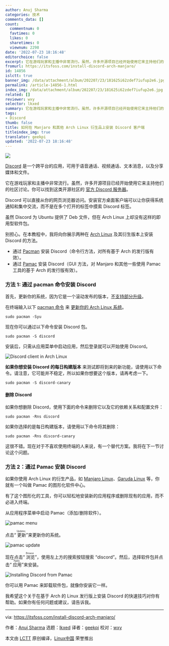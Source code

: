 ```yaml
---
author: Anuj Sharma
categories: 技术
comments_data: []
count:
  commentnum: 0
  favtimes: 0
  likes: 0
  sharetimes: 0
  viewnum: 2298
date: '2022-07-23 18:16:48'
editorchoice: false
excerpt: 它在游戏玩家和主播中非常流行。虽然，许多开源项目已经开始使用它来主持他们的社区讨论。你可以找到这类开源社区的 官方 Discord 服务器。
fromurl: https://itsfoss.com/install-discord-arch-manjaro/
id: 14856
islctt: true
banner_img: /data/attachment/album/202207/23/181625i62zdef7iufup2e6.jpg
permalink: /article-14856-1.html
index_img: /data/attachment/album/202207/23/181625i62zdef7iufup2e6.jpg.thumb.jpg
related: []
reviewer: wxy
selector: lkxed
summary: 它在游戏玩家和主播中非常流行。虽然，许多开源项目已经开始使用它来主持他们的社区讨论。你可以找到这类开源社区的 官方 Discord 服务器。
tags:
- Discord
thumb: false
title: 如何在 Manjaro 和其他 Arch Linux 衍生品上安装 Discord 客户端
titleindex_img: true
translator: geekpi
updated: '2022-07-23 18:16:48'
---
```


![](/data/attachment/album/202207/23/181625i62zdef7iufup2e6.jpg)


[Discord](https://discord.com/) 是一个跨平台的应用，可用于语音通话、视频通话、文本消息，以及分享媒体和文件。


它在游戏玩家和主播中非常流行。虽然，许多开源项目已经开始使用它来主持他们的社区讨论。你可以找到这类开源社区的 [官方 Discord 服务器](https://discord.com/open-source)。


Discord 可以直接从你的网页浏览器访问。安装官方桌面客户端可以让你获得系统通知和集中交流，而不是在多个打开的标签中摸索 Discord 标签。


虽然 Discord 为 Ubuntu 提供了 Deb 文件，但在 Arch Linux 上却没有这样的即用型软件包。


别担心。在本教程中，我将向你展示两种在 [Arch Linux](https://archlinux.org/) 及其衍生版本上安装 Discord 的方法。


* 通过 [Pacman](https://archlinux.org/pacman/) 安装 Discord（命令行方法，对所有基于 Arch 的发行版有效）。
* 通过 [Pamac](https://gitlab.manjaro.org/applications/pamac) 安装 Discord（GUI 方法，对 Manjaro 和其他一些使用 Pamac 工具的基于 Arch 的发行版有效）。


### 方法 1: 通过 pacman 命令安装 Discord


首先，更新你的系统，因为它是一个滚动发布的版本，[不支持部分升级](https://wiki.archlinux.org/title/System_maintenance#Partial_upgrades_are_unsupported)。


在终端输入以下 [pacman 命令](https://itsfoss.com/pacman-command/) 来 [更新你的 Arch Linux 系统](https://itsfoss.com/update-arch-linux/)。



```
sudo pacman -Syu

```

现在你可以通过以下命令安装 Discord 包。



```
sudo pacman -S discord

```

安装后，只需从应用菜单中启动应用，然后登录就可以开始使用 Discord。


![Discord client in Arch Linux](/data/attachment/album/202207/23/181648ug9aa8d14dizja0g.png)


**如果你想安装 Discord 的每日构建版本** 来测试即将到来的新功能，请使用以下命令。请注意，它可能并不稳定，所以如果你想要这个版本，请再考虑一下。



```
sudo pacman -S discord-canary

```

#### 删除 Discord


如果你想删除 Discord，使用下面的命令来删除它以及它的依赖关系和配置文件：



```
sudo pacman -Rns discord

```

如果你选择的是每日构建版本，请使用以下命令将其删除：



```
sudo pacman -Rns discord-canary

```

这很不错。现在对于不喜欢使用终端的人来说，有一个替代方案。我将在下一节讨论这个问题。


### 方法 2：通过 Pamac 安装 Discord


如果你使用 Arch Linux 的衍生产品，如 [Manjaro Linux](https://manjaro.org/)、[Garuda Linux](https://garudalinux.org/) 等，你就有一个叫做 Pamac 的图形化软件中心。


有了这个图形化的工具，你可以轻松地安装新的应用程序或删除现有的应用，而不必进入终端。


从应用程序菜单中启动 Pamac（添加/删除软件）。


![pamac menu](/data/attachment/album/202207/23/181648wc3vvbzj3xahkvh2.png)


点击“<ruby> 更新 <rt>  Updates </rt></ruby>”来更新你的系统。


![pamac update](/data/attachment/album/202207/23/181648bnegc9ffcq0rrxc0.png)


现在点击“<ruby> 浏览 <rt>  Browse </rt></ruby>”，使用左上方的搜索按钮搜索 “discord”。然后，选择软件包并点击“<ruby> 应用 <rt>  Apply </rt></ruby>”来安装。


![Installing Discord from Pamac](/data/attachment/album/202207/23/181649e1hfz1z8wwlw61ff.png)


你可以用 Pamac 来卸载软件包，就像你安装它一样。


我希望这个关于在基于 Arch 的 Linux 发行版上安装 Discord 的快速技巧对你有帮助。如果你有任何问题或建议，请告诉我。




---


via: <https://itsfoss.com/install-discord-arch-manjaro/>


作者：[Anuj Sharma](https://itsfoss.com/author/anuj/) 选题：[lkxed](https://github.com/lkxed) 译者：[geekpi](https://github.com/geekpi) 校对：[wxy](https://github.com/wxy)


本文由 [LCTT](https://github.com/LCTT/TranslateProject) 原创编译，[Linux中国](https://linux.cn/) 荣誉推出